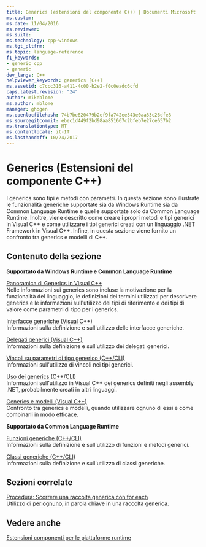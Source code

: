 ```yaml
---
title: Generics (estensioni del componente C++) | Documenti Microsoft
ms.custom: 
ms.date: 11/04/2016
ms.reviewer: 
ms.suite: 
ms.technology: cpp-windows
ms.tgt_pltfrm: 
ms.topic: language-reference
f1_keywords:
- generic_cpp
- generic
dev_langs: C++
helpviewer_keywords: generics [C++]
ms.assetid: c7ccc316-a411-4c00-b2e2-f0c0eadc6cfd
caps.latest.revision: "24"
author: mikeblome
ms.author: mblome
manager: ghogen
ms.openlocfilehash: 74b7be820479b2ef9fa742ee343e0aa33c26dfe8
ms.sourcegitcommit: ebec1d449f2bd98aa851667c2bfeb7e27ce657b2
ms.translationtype: MT
ms.contentlocale: it-IT
ms.lasthandoff: 10/24/2017
---
```

# <a name="generics--c-component-extensions"></a>Generics (Estensioni del componente C++)
I generics sono tipi e metodi con parametri. In questa sezione sono illustrate le funzionalità generiche supportate sia da Windows Runtime sia da Common Language Runtime e quelle supportate solo da Common Language Runtime. Inoltre, viene descritto come creare i propri metodi e tipi generici in Visual C++ e come utilizzare i tipi generici creati con un linguaggio .NET Framework in Visual C++. Infine, in questa sezione viene fornito un confronto tra generics e modelli di C++.  
  
## <a name="in-this-section"></a>Contenuto della sezione  
 **Supportato da Windows Runtime e Common Language Runtime**  
  
 [Panoramica di Generics in Visual C++](../windows/overview-of-generics-in-visual-cpp.md)  
 Nelle informazioni sui generics sono incluse la motivazione per la funzionalità del linguaggio, le definizioni dei termini utilizzati per descrivere generics e le informazioni sull'utilizzo dei tipi di riferimento e dei tipi di valore come parametri di tipo per i generics.  
  
 [Interfacce generiche (Visual C++)](../windows/generic-interfaces-visual-cpp.md)  
 Informazioni sulla definizione e sull'utilizzo delle interfacce generiche.  
  
 [Delegati generici (Visual C++)](../windows/generic-delegates-visual-cpp.md)  
 Informazioni sulla definizione e sull'utilizzo dei delegati generici.  
  
 [Vincoli su parametri di tipo generico (C++/CLI)](../windows/constraints-on-generic-type-parameters-cpp-cli.md)  
 Informazioni sull'utilizzo di vincoli nei tipi generici.  
  
 [Uso dei generics (C++/CLI)](../windows/consuming-generics-cpp-cli.md)  
 Informazioni sull'utilizzo in Visual C++ dei generics definiti negli assembly .NET, probabilmente creati in altri linguaggi.  
  
 [Generics e modelli (Visual C++)](../windows/generics-and-templates-visual-cpp.md)  
 Confronto tra generics e modelli, quando utilizzare ognuno di essi e come combinarli in modo efficace.  
  
 **Supportato da Common Language Runtime**  
  
 [Funzioni generiche (C++/CLI)](../windows/generic-functions-cpp-cli.md)  
 Informazioni sulla definizione e sull'utilizzo di funzioni e metodi generici.  
  
 [Classi generiche (C++/CLI)](../windows/generic-classes-cpp-cli.md)  
 Informazioni sulla definizione e sull'utilizzo di classi generiche.  
  
## <a name="related-sections"></a>Sezioni correlate  
 [Procedura: Scorrere una raccolta generica con for each](../dotnet/how-to-iterate-over-a-generic-collection-with-for-each.md)  
 Utilizzo di [per ognuno, in](../dotnet/for-each-in.md) parola chiave in una raccolta generica.  
  
## <a name="see-also"></a>Vedere anche  
 [Estensioni componenti per le piattaforme runtime](../windows/component-extensions-for-runtime-platforms.md)